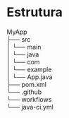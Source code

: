 # Estrutura
MyApp  
├── src  
│   └── main  
│       └── java  
│           └── com  
│               └── example  
│                   └── App.java  
├── pom.xml  
└── .github  
    └── workflows  
        └── java-ci.yml   

